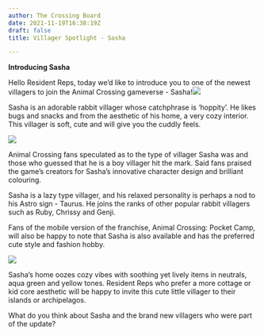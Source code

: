```yaml
---
author: The Crossing Board
date: 2021-11-19T16:38:19Z
draft: false
title: Villager Spotlight - Sasha

---
```

**Introducing Sasha**

Hello Resident Reps, today we’d like to introduce you to one of the newest villagers to join the Animal Crossing gameverse - Sasha!![](/images/news/55ce44b1228c4be494a160c9f0fac052.jpeg)

Sasha is an adorable rabbit villager whose catchphrase is ‘hoppity’. He likes bugs and snacks and from the aesthetic of his home, a very cozy interior. This villager is soft, cute and will give you the cuddly feels.

![](/images/news/442c999ca1ef4dc192d544b034b006df.jpeg)

Animal Crossing fans speculated as to the type of villager Sasha was and those who guessed that he is a boy villager hit the mark. Said fans praised the game’s creators for Sasha’s innovative character design and brilliant colouring.

Sasha is a lazy type villager, and his relaxed personality is perhaps a nod to his Astro sign - Taurus. He joins the ranks of other popular rabbit villagers such as Ruby, Chrissy and Genji.

Fans of the mobile version of the franchise, Animal Crossing: Pocket Camp, will also be happy to note that Sasha is also available and has the preferred cute style and fashion hobby. 

![](/images/news/c417a1badcf0476fb4ad7ea14de894d6.jpeg)

Sasha’s home oozes cozy vibes with soothing yet lively items in neutrals, aqua green and yellow tones. Resident Reps who prefer a more cottage or kid core aesthetic will be happy to invite this cute little villager to their islands or archipelagos.

What do you think about Sasha and the brand new villagers who were part of the update?